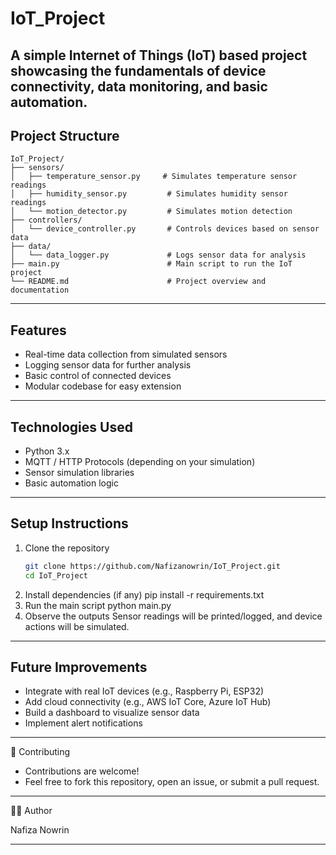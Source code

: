 # IoT_Project

A simple Internet of Things (IoT) based project showcasing the fundamentals of device connectivity, data monitoring, and basic automation.
---

## Project Structure

```
IoT_Project/
├── sensors/
│   ├── temperature_sensor.py     # Simulates temperature sensor readings
│   ├── humidity_sensor.py         # Simulates humidity sensor readings
│   └── motion_detector.py         # Simulates motion detection
├── controllers/
│   └── device_controller.py       # Controls devices based on sensor data
├── data/
│   └── data_logger.py             # Logs sensor data for analysis
├── main.py                        # Main script to run the IoT project
└── README.md                      # Project overview and documentation
```
---

## Features

- Real-time data collection from simulated sensors
- Logging sensor data for further analysis
- Basic control of connected devices
- Modular codebase for easy extension

---

## Technologies Used

- Python 3.x
- MQTT / HTTP Protocols (depending on your simulation)
- Sensor simulation libraries
- Basic automation logic

--- 

## Setup Instructions

1. Clone the repository
   ```bash
   git clone https://github.com/Nafizanowrin/IoT_Project.git
   cd IoT_Project

2. Install dependencies (if any)
    pip install -r requirements.txt
3. Run the main script
   python main.py
4. Observe the outputs
  Sensor readings will be printed/logged, and device actions will be simulated.

---

## Future Improvements

  - Integrate with real IoT devices (e.g., Raspberry Pi, ESP32)
  - Add cloud connectivity (e.g., AWS IoT Core, Azure IoT Hub)
  - Build a dashboard to visualize sensor data
  - Implement alert notifications

---
🤝 Contributing

  - Contributions are welcome!
  - Feel free to fork this repository, open an issue, or submit a pull request.

---

🧑‍💻 Author

   Nafiza Nowrin
   
   ---
